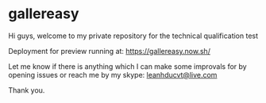 # gallereasy

Hi guys, welcome to my private repository for the technical qualification test

Deployment for preview running at: https://gallereasy.now.sh/

Let me know if there is anything which I can make some improvals for by opening issues or reach me by my skype: leanhducvt@live.com

Thank you.
